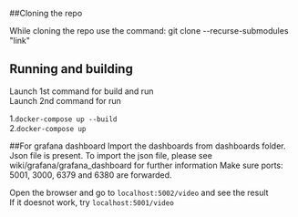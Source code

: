 ##Cloning the repo

While cloning the repo use the command:
git clone --recurse-submodules "link"

## Running  and building

Launch 1st command for build and run  
Launch 2nd command for run  

1.`docker-compose up --build`  
2.`docker-compose up`  

##For grafana dashboard
Import the dashboards from dashboards folder. Json file is present. 
To import the json file, please see wiki/grafana/grafana_dashboard for further information
Make sure ports: 5001, 3000, 6379 and 6380 are forwarded.

Open the browser and go to `localhost:5002/video` and see the result  
If it doesnot work, try `localhost:5001/video` 


